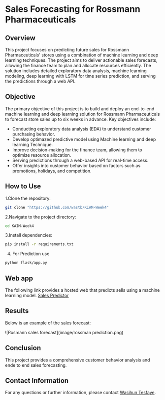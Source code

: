 # Sales Forecasting for Rossmann Pharmaceuticals 

## Overview

This project focuses on predicting future sales for Rossmann Pharmaceuticals' stores using a combination of machine learning and deep learning techniques. The project aims to deliver actionable sales forecasts, allowing the finance team to plan and allocate resources efficiently. The solution includes detailed exploratory data analysis, machine learning modeling, deep learning with LSTM for time series prediction, and serving the predictions through a web API.

## Objective

The primary objective of this project is to build and deploy an end-to-end machine learning and deep learning solution for Rossmann Pharmaceuticals to forecast store sales up to six weeks in advance. Key objectives include:

- Conducting exploratory data analysis (EDA) to understand customer purchasing behavior.
- Develop optimazed predictive model using Machine learning and deep learning Technique.
- Improve decision-making for the finance team, allowing them to optimize resource allocation.
- Serving predictions through a web-based API for real-time access.
- Offer insights into customer behavior based on factors such as promotions, holidays, and competition.
 
## How to Use

1.Clone the repository:

```bash
git clone "https://github.com/wastb/KIAM-Week4"
```

2.Navigate to the project directory:

```bash
cd KAIM-Week4
```

3.Install dependencies:

```bash
pip install -r requirements.txt
```
4. For Prediction use
```bash
python flask/app.py
```
## Web app
The following link provides a hosted web that predicts sells using a machine learning model.
[Sales Predictor](https://kiam-week4-5.onrender.com/)

## Results
Below is an example of the sales forecast:

![Rosmann sales forecast](image/rossman prediction.png)



## Conclusion

This project provides a comprehensive customer behavior analysis and ende to end sales forecasting.
## Contact Information

For any questions or further information, please contact [Wasihun Tesfaye](mailto:wasihunpersonal@gmail.com).
